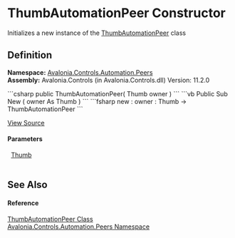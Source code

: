 # ThumbAutomationPeer Constructor


Initializes a new instance of the <a href="T_Avalonia_Controls_Automation_Peers_ThumbAutomationPeer">ThumbAutomationPeer</a> class



## Definition
**Namespace:** <a href="N_Avalonia_Controls_Automation_Peers">Avalonia.Controls.Automation.Peers</a>  
**Assembly:** Avalonia.Controls (in Avalonia.Controls.dll) Version: 11.2.0

<Tabs groupId="api-code-preview">
<TabItem value="csharp" label="C#">
```csharp
public ThumbAutomationPeer(
	Thumb owner
)
```
</TabItem>
<TabItem value="vb" label="VB">
```vb
Public Sub New ( 
	owner As Thumb
)
```
</TabItem>
<TabItem value="fsharp" label="F#">
```fsharp
new : 
        owner : Thumb -> ThumbAutomationPeer
```
</TabItem>
</Tabs>



<a href="https://github.com/AvaloniaUI/Avalonia/tree/master/src/Avalonia.Controls/Automation/Peers/ThumbAutomationPeer.cs#L8" title="View the source code">View Source</a>



#### Parameters
<dl><dt>  <a href="T_Avalonia_Controls_Primitives_Thumb">Thumb</a></dt><dd> </dd></dl>

## See Also


#### Reference
<a href="T_Avalonia_Controls_Automation_Peers_ThumbAutomationPeer">ThumbAutomationPeer Class</a>  
<a href="N_Avalonia_Controls_Automation_Peers">Avalonia.Controls.Automation.Peers Namespace</a>  
